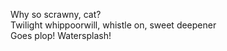 Why so scrawny, cat?    
Twilight whippoorwill, whistle on, sweet deepener    
Goes plop! Watersplash!    

